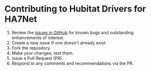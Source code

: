 # Contributing to Hubitat Drivers for HA7Net

1. Review the [issues in GitHub](https://github.com/ckamps/hubitat-drivers-ow-server/issues) for known bugs and outstanding enhancements of interest.
2. Create a new issue if one doesn't already exist.
3. Fork the repository.
4. Make your changes, test them.
5. Issue a Pull Request (PR).
6. Respond to any comments and recommendations via the PR.